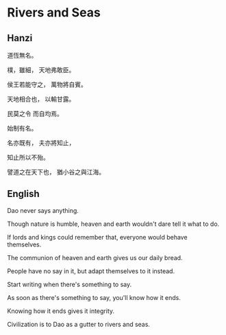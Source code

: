 # Rivers and Seas

## Hanzi

道恆無名。

樸，雖細，
天地弗敢臣。

侯王若能守之，
萬物將自賓。

天地相合也，
以輸甘露。

民莫之令
而自均焉。

始制有名。

名亦既有，
夫亦將知止，

知止所以不殆。

譬道之在天下也，
猶小谷之與江海。

## English

Dao never says anything.

Though nature is humble,
heaven and earth wouldn't dare tell it what to do.

If lords and kings could remember that,
everyone would behave themselves.

The communion of heaven and earth
gives us our daily bread.

People have no say in it,
but adapt themselves to it instead.

Start writing when there's something to say.

As soon as there's something to say,
you'll know how it ends.

Knowing how it ends gives it integrity.

Civilization is to Dao
as a gutter to rivers and seas.
